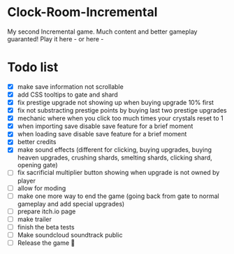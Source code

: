 # Clock-Room-Incremental
My second Incremental game. Much content and better gameplay guaranted!
Play it here - 
or here - 

# Todo list
- [x] make save information not scrollable
- [x] add CSS tooltips to gate and shard
- [x] fix prestige upgrade not showing up when buying upgrade 10% first
- [x] fix not substracting prestige points by buying last two prestige upgrades
- [x] mechanic where when you click too much times your crystals reset to 1
- [x] when importing save disable save feature for a brief moment
- [x] when loading save disable save feature for a brief moment
- [x] better credits
- [x] make sound effects (different for clicking, buying upgrades, buying heaven upgrades, crushing shards, smelting shards, clicking shard, opening gate)
- [ ] fix sacrificial multiplier button showing when upgrade is not owned by player
- [ ] allow for moding
- [ ] make one more way to end the game (going back from gate to normal gameplay and add special upgrades)
- [ ] prepare itch.io page
- [ ] make trailer
- [ ] finish the beta tests
- [ ] Make soundcloud soundtrack public
- [ ] Release the game 🎉
